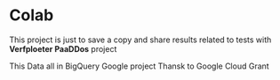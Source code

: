 # Colab

This project is just to save a copy and share results related to 
tests with <b>Verfploeter PaaDDos</b> project

This Data all in BigQuery Google project 
Thansk to Google Cloud Grant


